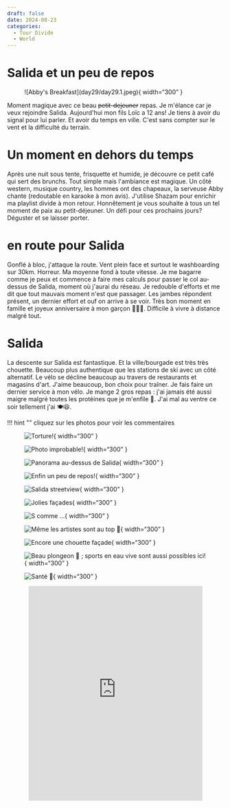 ```yaml
---
draft: false 
date: 2024-08-23
categories:
  - Tour Divide
  - World
---
```


#  Salida et un peu de repos

<figure markdown>
![Abby's Breakfast](day29/day29.1.jpeg){ width=“300” }
</figure>

Moment magique avec ce beau ~~petit-dejeuner~~ repas. Je m'élance car je veux rejoindre Salida. Aujourd'hui mon fils Loïc a 12 ans! Je tiens à avoir du signal pour lui parler. Et avoir du temps en ville. C'est sans compter sur le vent et la difficulté du terrain.

<!-- more -->


# Un moment en dehors du temps

Après une nuit sous tente, frisquette et humide, je découvre ce petit café qui sert des brunchs. Tout simple mais l'ambiance est magique. Un côté western, musique country, les hommes ont des chapeaux, la serveuse Abby chante (redoutable en karaoke à mon avis). J'utilise Shazam pour enrichir ma playlist divide à mon retour. Honnêtement je vous souhaite à tous un tel moment de paix au petit-déjeuner. Un défi pour ces prochains jours? Déguster et se laisser porter.

# en route pour Salida

Gonflé à bloc, j'attaque la route. Vent plein face et surtout le washboarding sur 30km. Horreur. Ma moyenne fond à toute vitesse. Je me bagarre comme je peux et commence à faire mes calculs pour passer le col au-dessus de Salida, moment où j'aurai du réseau. Je redouble d'efforts et me dit que tout mauvais moment n'est que passager. Les jambes répondent présent, un dernier effort et ouf on arrive à se voir. Très bon moment en famille et joyeux anniversaire à mon garçon 🥳🎂🎁. Difficile à vivre à distance malgré tout.

# Salida

La descente sur Salida est fantastique. Et la ville/bourgade est très très chouette. Beaucoup plus authentique que les stations de ski avec un côté alternatif. Le vélo se décline beaucoup au travers de restaurants et magasins d'art. J'aime beaucoup, bon choix pour traîner. Je fais faire un dernier service à mon vélo. Je mange 2 gros repas : j'ai jamais été aussi maigre malgré toutes les protéines que je m'enfile 🤔. J'ai mal au ventre ce soir tellement j'ai 🍽️😆.


!!! hint ""
    cliquez sur les photos pour voir les commentaires

<figure markdown>

![Torture!](day29/day29.2.jpeg){ width=“300” }

![Photo improbable!](day29/day29.3.jpeg){ width=“300” }

![Panorama au-dessus de Salida](day29/day29.4.jpeg){ width=“300” }

![Enfin un peu de repos!](day29/day29.5.jpeg){ width=“300” }

![Salida streetview ](day29/day29.6.jpeg){ width=“300” }

![Jolies façades](day29/day29.7.jpeg){ width=“300” }

![S comme ...](day29/day29.8.jpeg){ width=“300” }

![Même les artistes sont au top 🚴](day29/day29.9.jpeg){ width=“300” }

![Encore une chouette façade](day29/day29.10.jpeg){ width=“300” }

![Beau plongeon 👏 ; sports en eau vive sont aussi possibles ici!](day29/day29.11.jpeg){ width=“300” }

![Santé 🍻](day29/day29.12.jpeg){ width=“300” }


</figure>

<center>
<iframe src='https://connect.garmin.com/modern/activity/embed/16843057885' title='Day 29' width='405' height='500' frameborder='0'></iframe>
</center>


